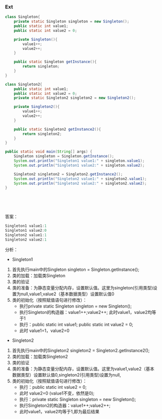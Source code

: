 ### Ext

```java
class Singleton{
    private static Singleton singleton = new Singleton();
    public static int value1;
    public static int value2 = 0;

    private Singleton(){
        value1++;
        value2++;
    }

    public static Singleton getInstance(){
        return singleton;
    }
}
```

```java
class Singleton2{
    public static int value1;
    public static int value2 = 0;
    private static Singleton2 singleton2 = new Singleton2();

    private Singleton2(){
        value1++;
        value2++;
    }

    public static Singleton2 getInstance2(){
        return singleton2;
    }
}
```

```java
public static void main(String[] args) {
    Singleton singleton = Singleton.getInstance();
    System.out.println("Singleton1 value1:" + singleton.value1);
    System.out.println("Singleton1 value2:" + singleton.value2);

    Singleton2 singleton2 = Singleton2.getInstance2();
    System.out.println("Singleton2 value1:" + singleton2.value1);
    System.out.println("Singleton2 value2:" + singleton2.value2);
}
```





















​    


















​    


答案：
```java
Singleton1 value1:1
Singleton1 value2:0
Singleton2 value1:1
Singleton2 value2:1
```

 分析：
 - Singleton1
 1. 首先执行main中的Singleton singleton = Singleton.getInstance(); 
 2. 类的加载：加载类Singleton 
 3. 类的验证 
 4. 类的准备：为静态变量分配内存，设置默认值。这里为singleton(引用类型)设置为null,value1,value2（基本数据类型）设置默认值0 
 5. 类的初始化（按照赋值语句进行修改）： 
    - 执行private static Singleton singleton = new Singleton(); 
    - 执行Singleton的构造器：value1++;value2++; 此时value1，value2均等于1 
    - 执行：public static int value1; public static int value2 = 0; 
    - 此时 value1=1，value2=0
- Singleton2
1. 首先执行main中的Singleton2 singleton2 = Singleton2.getInstance2(); 
2. 类的加载：加载类Singleton2 
3. 类的验证 
4. 类的准备：为静态变量分配内存，设置默认值。这里为value1,value2（基本数据类型）设置默认值0,singleton2(引用类型)设置为null, 
5. 类的初始化（按照赋值语句进行修改）： 
    - 执行：public static int value2 = 0; 
    - 此时 value2=0 (value1不变，依然是0); 
    - 执行：private static Singleton singleton = new Singleton(); 
    - 执行Singleton2的构造器：value1++;value2++; 
    - 此时value1，value2均等于1,即为最后结果
